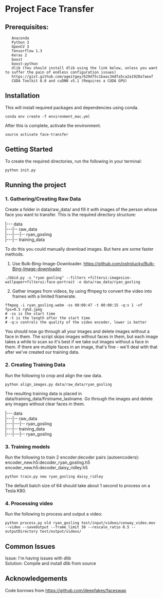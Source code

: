 # Project Face Transfer

## Prerequisites:
 ```
    Anaconda
    Python 3
    OpenCV 3
    Tensorflow 1.3
    Keras 2
    boost
    boost-python
    dlib (You should install dlib using the link below, unless you want to suffer the pain of endless configuration issues) 
    https://gist.github.com/ageitgey/629d75c1baac34dfa5ca2a1928a7aeaf
    CUDA Toolkit 8.0 and cuDNN v5.1 (Requires a CUDA GPU)
```
## Installation
This will install required packages and dependencies using conda.
```
conda env create -f environment_mac.yml
```
After this is complete, activate the environment.
```
source activate face-transfer
```
## Getting Started
To create the required directories, run the following in your terminal:
```
python init.py
```
## Running the project
### 1. Gathering/Creating Raw Data
Create a folder in data/raw_data/ and fill it with images of the person whose face you want to transfer. This is the required directory structure:  

|--- data  
|---|-- raw_data  
|---|---|-- ryan_gosling  
|---|-- training_data  

To do this you could manually download images. But here are some faster methods.

1. Use Bulk-Bing-Image-Downloader.
https://github.com/ostrolucky/Bulk-Bing-Image-downloader
```
./bbid.py -s "ryan gosling" --filters +filterui:imagesize-wallpaper+filterui:face-portrait -o data/raw_data/ryan_gosling
```

2. Gather images from videos, by using ffmpeg to convert the video into frames with a limited framerate.
```
ffmpeg -i ryan_gosling.webm -ss 00:00:47 -t 00:00:15 -q:v 1 -vf fps=0.5 rg%d.jpeg
# -ss is the start time
# -t is the length after the start time
# -q:v controls the quality of the video encoder, lower is better
```

You should now go through all your images and delete images without a face in them. The script skips images without faces in them, but each image takes a while to scan so it's best if we take out images without a face in them. If there are multiple faces in an image, that's fine - we'll deal with that after we've created our training data.

### 2. Creating Training Data

Run the following to crop and align the raw data. 
```
python align_images.py data/raw_data/ryan_gosling
```
The resulting training data is placed in data/training_data/firstname_lastname. Go through the images and delete any images without clear faces in them.

|--- data  
|---|-- raw_data  
|---|---|-- ryan_gosling  
|---|-- training_data  
|---|---|-- ryan_gosling  

### 3. Training models
Run the following to train 2 encoder:decoder pairs (autoencoders):
encoder_new.h5:decoder_ryan_gosling.h5
encoder_new.h5:decoder_daisy_ridley.h5
```
python train.py new ryan_gosling daisy_ridley
```
The default batch size of 64 should take about 1 second to process on a Tesla K80.

### 4. Processing video
Run the following to process and output a video:
```
python process.py old ryan_gosling test/input/videos/conway_video.mov --video --saveOutput --frame_limit 30 --rescale_ratio 0.5 --outputDirectory test/output/videos/
```

## Common Issues
Issue: I'm having issues with dlib  
Solution: Compile and install dlib from source

## Acknowledgements
Code borrows from https://github.com/deepfakes/faceswap
